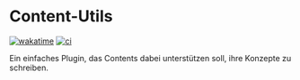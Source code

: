 # Content-Utils

[![wakatime](https://wakatime.com/badge/github/valentinlehmann/contentutils.svg)](https://wakatime.com/badge/github/valentinlehmann/contentutils)
[![ci](https://github.com/valentinlehmann/contentutils/actions/workflows/maven.yml/badge.svg)](https://github.com/valentinlehmann/contentutils/actions)

Ein einfaches Plugin, das Contents dabei unterstützen soll, ihre Konzepte zu schreiben.